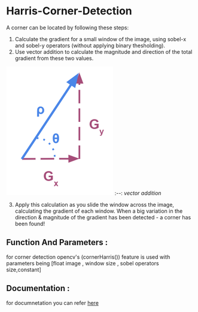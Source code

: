 # Harris-Corner-Detection
A corner can be located by following these steps:

1. Calculate the gradient for a small window of the image, using sobel-x and sobel-y operators (without applying binary thesholding).
2. Use vector addition to calculate the magnitude and direction of the total gradient from these two values.
                       
![](Images%20Used/vector-addition.png)
:--:
*vector addition*

3. Apply this calculation as you slide the window across the image, calculating the gradient of each window. When a big variation in the direction & magnitude of the gradient has been detected - a corner has been found!


## Function And Parameters : 
for corner detection opencv's (cornerHarris()) feature is used with parameters being [float image , window size , sobel operators size,constant]

## Documentation :
for documnetation you can refer [here](https://opencv-python-tutroals.readthedocs.io/en/latest/py_tutorials/py_feature2d/py_features_harris/py_features_harris.html)
